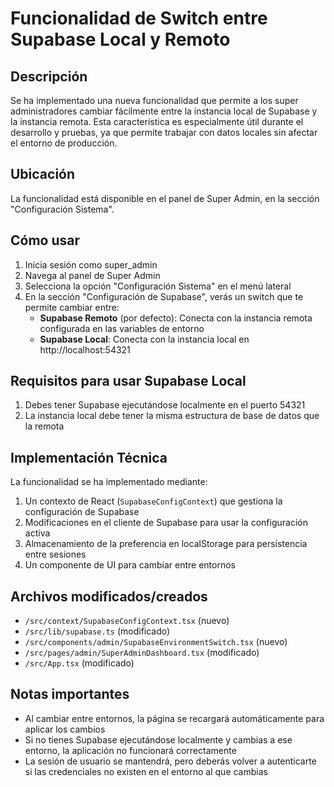 # Funcionalidad de Switch entre Supabase Local y Remoto

## Descripción

Se ha implementado una nueva funcionalidad que permite a los super administradores cambiar fácilmente entre la instancia local de Supabase y la instancia remota. Esta característica es especialmente útil durante el desarrollo y pruebas, ya que permite trabajar con datos locales sin afectar el entorno de producción.

## Ubicación

La funcionalidad está disponible en el panel de Super Admin, en la sección "Configuración Sistema".

## Cómo usar

1. Inicia sesión como super_admin
2. Navega al panel de Super Admin
3. Selecciona la opción "Configuración Sistema" en el menú lateral
4. En la sección "Configuración de Supabase", verás un switch que te permite cambiar entre:
   - **Supabase Remoto** (por defecto): Conecta con la instancia remota configurada en las variables de entorno
   - **Supabase Local**: Conecta con la instancia local en http://localhost:54321

## Requisitos para usar Supabase Local

1. Debes tener Supabase ejecutándose localmente en el puerto 54321
2. La instancia local debe tener la misma estructura de base de datos que la remota

## Implementación Técnica

La funcionalidad se ha implementado mediante:

1. Un contexto de React (`SupabaseConfigContext`) que gestiona la configuración de Supabase
2. Modificaciones en el cliente de Supabase para usar la configuración activa
3. Almacenamiento de la preferencia en localStorage para persistencia entre sesiones
4. Un componente de UI para cambiar entre entornos

## Archivos modificados/creados

- `/src/context/SupabaseConfigContext.tsx` (nuevo)
- `/src/lib/supabase.ts` (modificado)
- `/src/components/admin/SupabaseEnvironmentSwitch.tsx` (nuevo)
- `/src/pages/admin/SuperAdminDashboard.tsx` (modificado)
- `/src/App.tsx` (modificado)

## Notas importantes

- Al cambiar entre entornos, la página se recargará automáticamente para aplicar los cambios
- Si no tienes Supabase ejecutándose localmente y cambias a ese entorno, la aplicación no funcionará correctamente
- La sesión de usuario se mantendrá, pero deberás volver a autenticarte si las credenciales no existen en el entorno al que cambias